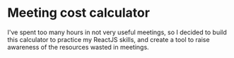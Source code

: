# Meeting cost calculator

I've spent too many hours in not very useful meetings, so I decided to build this calculator to practice my ReactJS skills, and create a tool to raise awareness of the resources wasted in meetings.